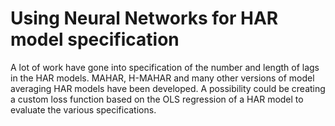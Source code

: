 # Using Neural Networks for HAR model specification
A lot of work have gone into specification of the number and length of lags in the HAR models.
MAHAR, H-MAHAR and many other versions of model averaging HAR models have been developed.
A possibility could be creating a custom loss function based on the OLS regression of a HAR model to evaluate the various specifications.
